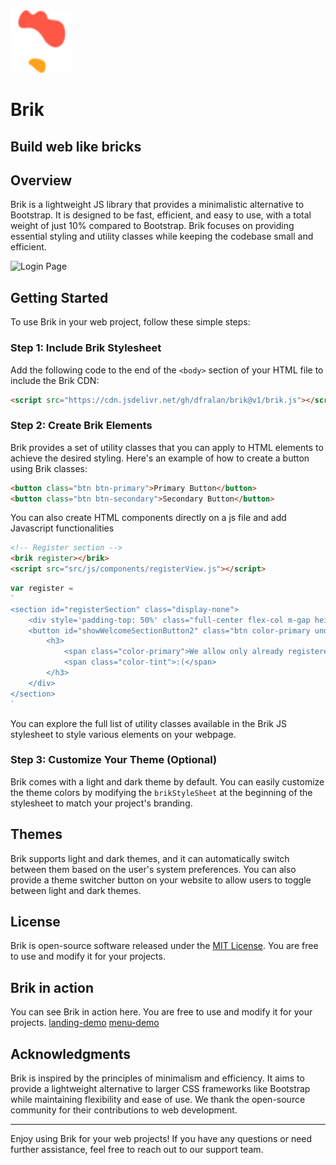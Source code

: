 <img src="brik.svg" alt="Description of the image" width="100" height="100">

# Brik
## Build web like bricks

## Overview

Brik is a lightweight JS library that provides a minimalistic alternative to Bootstrap. It is designed to be fast, efficient, and easy to use, with a total weight of just 10% compared to Bootstrap. Brik focuses on providing essential styling and utility classes while keeping the codebase small and efficient.

<img src="login-dark-mobile" alt="Login Page" width="100">

## Getting Started

To use Brik in your web project, follow these simple steps:

### Step 1: Include Brik Stylesheet

Add the following code to the end of the `<body>` section of your HTML file to include the Brik CDN:

```html
<script src="https://cdn.jsdelivr.net/gh/dfralan/brik@v1/brik.js"></script>
```

### Step 2: Create Brik Elements

Brik provides a set of utility classes that you can apply to HTML elements to achieve the desired styling. Here's an example of how to create a button using Brik classes:

```html
<button class="btn btn-primary">Primary Button</button>
<button class="btn btn-secondary">Secondary Button</button>
```

You can also create HTML components directly on a js file and add Javascript functionalities

```html
<!-- Register section -->
<brik register></brik>
<script src="src/js/components/registerView.js"></script>
```

```javascript
var register =
`
<section id="registerSection" class="display-none">
    <div style='padding-top: 50%' class="full-center flex-col m-gap height-100">
    <button id="showWelcomeSectionButton2" class="btn color-primary underlined">Go back</button>
        <h3>
            <span class="color-primary">We allow only already registered users</span>
            <span class="color-tint">:(</span>
        </h3>
    </div>
</section>
`
```


You can explore the full list of utility classes available in the Brik JS stylesheet to style various elements on your webpage.

### Step 3: Customize Your Theme (Optional)

Brik comes with a light and dark theme by default. You can easily customize the theme colors by modifying the `brikStyleSheet` at the beginning of the stylesheet to match your project's branding.

## Themes

Brik supports light and dark themes, and it can automatically switch between them based on the user's system preferences. You can also provide a theme switcher button on your website to allow users to toggle between light and dark themes.

## License

Brik is open-source software released under the [MIT License](https://opensource.org/licenses/MIT). You are free to use and modify it for your projects.

## Brik in action

You can see Brik in action here. You are free to use and modify it for your projects.
[landing-demo](https://dfralan.github.io/brik/index.html)
[menu-demo](https://dfralan.github.io/brik/demo.html)

## Acknowledgments

Brik is inspired by the principles of minimalism and efficiency. It aims to provide a lightweight alternative to larger CSS frameworks like Bootstrap while maintaining flexibility and ease of use. We thank the open-source community for their contributions to web development.

---

Enjoy using Brik for your web projects! If you have any questions or need further assistance, feel free to reach out to our support team.
